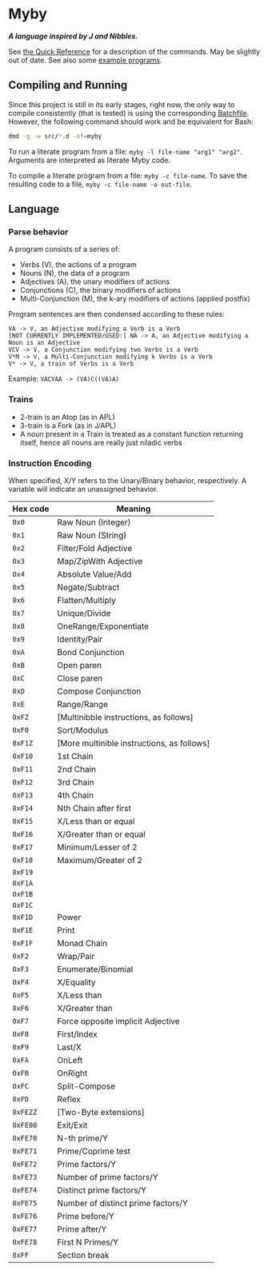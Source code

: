 # Myby
***A language inspired by J and Nibbles.***

See [the Quick Reference](./QUICKREF.md) for a description of the commands. May be slightly out of date. See also some [example programs](./example).

## Compiling and Running

Since this project is still in its early stages, right now, the only way to compile consistently (that is tested) is using the corresponding [Batchfile](./compile.bat). However, the following command should work and be equivalent for Bash:

```sh
dmd -g -w src/*.d -of=myby
```

To run a literate program from a file: `myby -l file-name "arg1" "arg2"`. Arguments are interpreted as literate Myby code.

To compile a literate program from a file: `myby -c file-name`. To save the resulting code to a file, `myby -c file-name -o out-file`.

## Language

### Parse behavior
A program consists of a series of:
 - Verbs (V), the actions of a program
 - Nouns (N), the data of a program
 - Adjectives (A), the unary modifiers of actions
 - Conjunctions (C), the binary modifiers of actions
 - Multi-Conjunction (M), the k-ary modifiers of actions (applied postfix)

Program sentences are then condensed according to these rules:
```
VA -> V, an Adjective modifying a Verb is a Verb
[NOT CURRENTLY IMPLEMENTED/USED:] NA -> A, an Adjective modifying a Noun is an Adjective
VCV -> V, a Conjunction modifying two Verbs is a Verb
V*M -> V, a Multi-Conjunction modifying k Verbs is a Verb
V* -> V, a train of Verbs is a Verb
```

Example: `VACVAA -> (VA)C((VA)A)`

### Trains
 - 2-train is an Atop (as in APL)
 - 3-train is a Fork (as in J/APL)
 - A noun present in a Train is treated as a constant function returning itself, hence all nouns are really just niladic verbs

### Instruction Encoding
When specified, X/Y refers to the Unary/Binary behavior, respectively. A variable will indicate an unassigned behavior.

| Hex code | Meaning |
|----------|---------|
| `0x0` | Raw Noun (Integer) |
| `0x1` | Raw Noun (String) |
| `0x2` | Filter/Fold Adjective |
| `0x3` | Map/ZipWith Adjective |
| `0x4` | Absolute Value/Add |
| `0x5` | Negate/Subtract |
| `0x6` | Flatten/Multiply |
| `0x7` | Unique/Divide |
| `0x8` | OneRange/Exponentiate |
| `0x9` | Identity/Pair |
| `0xA` | Bond Conjunction |
| `0xB` | Open paren |
| `0xC` | Close paren |
| `0xD` | Compose Conjunction |
| `0xE` | Range/Range |
| `0xFZ` | [Multinibble instructions, as follows] |
| `0xF0` | Sort/Modulus |
| `0xF1Z` | [More multinible instructions, as follows] |
| `0xF10` | 1st Chain |
| `0xF11` | 2nd Chain |
| `0xF12` | 3rd Chain |
| `0xF13` | 4th Chain |
| `0xF14` | Nth Chain after first |
| `0xF15` | X/Less than or equal |
| `0xF16` | X/Greater than or equal |
| `0xF17` | Minimum/Lesser of 2 |
| `0xF18` | Maximum/Greater of 2 |
| `0xF19` |  |
| `0xF1A` |  |
| `0xF1B` |  |
| `0xF1C` |  |
| `0xF1D` | Power |
| `0xF1E` | Print |
| `0xF1F` | Monad Chain |
| `0xF2` | Wrap/Pair |
| `0xF3` | Enumerate/Binomial |
| `0xF4` | X/Equality |
| `0xF5` | X/Less than |
| `0xF6` | X/Greater than |
| `0xF7` | Force opposite implicit Adjective |
| `0xF8` | First/Index |
| `0xF9` | Last/X |
| `0xFA` | OnLeft |
| `0xFB` | OnRight |
| `0xFC` | Split-Compose |
| `0xFD` | Reflex |
| `0xFEZZ` | [Two-Byte extensions] |
| `0xFE00` | Exit/Exit |
| `0xFE70` | N-th prime/Y |
| `0xFE71` | Prime/Coprime test |
| `0xFE72` | Prime factors/Y |
| `0xFE73` | Number of prime factors/Y |
| `0xFE74` | Distinct prime factors/Y |
| `0xFE75` | Number of distinct prime factors/Y |
| `0xFE76` | Prime before/Y |
| `0xFE77` | Prime after/Y |
| `0xFE78` | First N Primes/Y |
| `0xFF` | Section break |